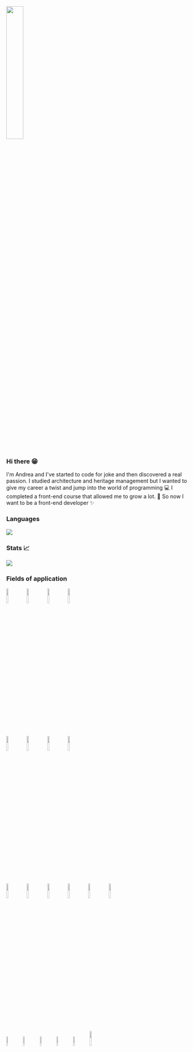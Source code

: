 
<img text-align="center" width="30%"  src="https://th.bing.com/th/id/OIG.FtyS2oFa9kY5uLphczdD?pid=ImgGn" />

### Hi there 😁

I'm Andrea and I've started to code for joke and then discovered a real passion. I studied architecture and heritage management but I wanted to give my career a twist and jump into the world of programming 💻 I completed a front-end course that allowed me to grow a lot. 🙏
So now I want to be a front-end developer ✨

### Languages
<img src="https://github-readme-stats.vercel.app/api/top-langs?username=andreaghisu"/>


### Stats 📈
<img src="https://github-readme-stats.vercel.app/api?username=andreaghisu&show_icons=true"/>  

### Fields of application
<code><img width="10%" src="https://www.vectorlogo.zone/logos/w3_html5/w3_html5-ar21.svg"></code>
<code><img width="10%" src="https://www.vectorlogo.zone/logos/w3_css/w3_css-ar21.svg"></code>
<code><img width="10%" src="https://www.vectorlogo.zone/logos/sass-lang/sass-lang-ar21.svg"></code>
<code><img width="10%" src="https://www.vectorlogo.zone/logos/javascript/javascript-horizontal.svg"></code>
<br />
<code><img width="10%" src="https://www.vectorlogo.zone/logos/angular/angular-ar21.svg"></code>
<code><img width="10%" src="https://www.vectorlogo.zone/logos/reactjs/reactjs-ar21.svg"></code>
<code><img width="10%" src="https://www.vectorlogo.zone/logos/typescriptlang/typescriptlang-ar21.svg"></code>
<code><img width="10%" src="https://www.vectorlogo.zone/logos/figma/figma-ar21.svg"></code>
<br />
<code><img width="10%" src="https://upload.wikimedia.org/wikipedia/commons/6/6e/AutoCad_new_logo.svg"></code>
<code><img width="10%" src="https://cdn.worldvectorlogo.com/logos/sketchup-logo-2020.svg"></code>
<code><img width="10%" src="https://cdn.worldvectorlogo.com/logos/logo-blender.svg"></code>
<code><img width="10%" src="https://cdn.worldvectorlogo.com/logos/chaos-v-ray.svg"></code>
<code><img width="10%" src="https://static.wikia.nocookie.net/logopedia/images/a/a9/Lumion_2023.svg/revision/latest?cb=20230506201427"></code>
<code><img width="10%" src="https://www.vectorlogo.zone/logos/qgis/qgis-ar21.svg"></code>
<br />
<code><img width="8%" src="https://cdn.worldvectorlogo.com/logos/adobe-illustrator-cc-icon.svg"></code>
<code><img width="8%" src="https://cdn.worldvectorlogo.com/logos/adobe-photoshop-2.svg"></code>
<code><img width="8%" src="https://cdn.worldvectorlogo.com/logos/adobe-indesign-cc-icon.svg"></code>
<code><img width="8%" src="https://cdn.worldvectorlogo.com/logos/premiere-pro-cc.svg"></code>
<code><img width="8%" src="https://cdn.worldvectorlogo.com/logos/after-effects-1.svg"></code>
<code><img width="10%" src="https://www.vectorlogo.zone/logos/canva/canva-ar21.svg"></code>



